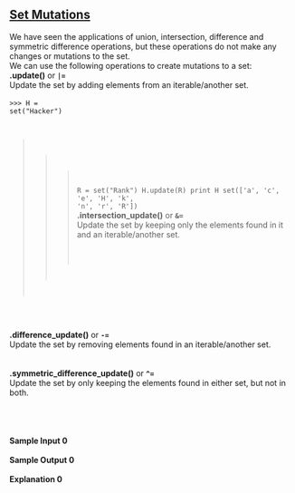 ## **[Set Mutations](https://www.hackerrank.com/challenges/py-set-mutations)** 
We have seen the applications of union, intersection, difference and symmetric difference operations, but these operations do not make any changes or mutations to the set.<br>We can use the following operations to create mutations to a set:<br><strong>.update()</strong> or <strong><code>|=</code></strong> <br>
Update the set by adding elements from an iterable/another set.<br><br><code>>>> H = set("Hacker")
>>> R = set("Rank")
>>> H.update(R)
>>> print H
set(['a', 'c', 'e', 'H', 'k', 'n', 'r', 'R'])</code><br><strong>.intersection_update()</strong> or <strong><code>&amp;=</code></strong><br>
Update the set by keeping only the elements found in it and an iterable/another set.<br><br><code>   
   
 
  
 </code><br><strong>.difference_update()</strong> or <strong><code>-=</code></strong><br>
Update the set by removing elements found in an iterable/another set.<br><br><code></code><br><strong>.symmetric_difference_update()</strong> or <strong><code>^=</code></strong><br>
Update the set by only keeping the elements found in either set, but not in both.<br><code></code><br><br><br><br>**Sample Input 0**<br><br>**Sample Output 0**<br><br>**Explanation 0**<br><br>